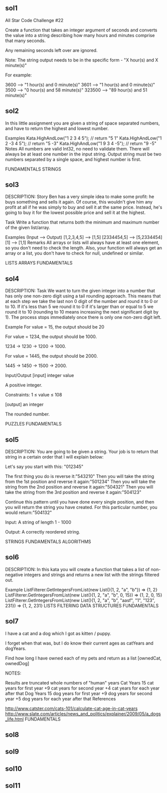 ﻿sol1
----------------------
All Star Code Challenge #22

Create a function that takes an integer argument of seconds and converts the value into a string describing how many hours and minutes comprise that many seconds.

Any remaining seconds left over are ignored.

Note:
The string output needs to be in the specific form - "X hour(s) and X minute(s)"

For example:

3600 --> "1 hour(s) and 0 minute(s)"
3601 --> "1 hour(s) and 0 minute(s)"
3500 --> "0 hour(s) and 58 minute(s)"
323500 --> "89 hour(s) and 51 minute(s)"


sol2
----------------------
In this little assignment you are given a string of space separated numbers, and have to return the highest and lowest number.

Examples
Kata.HighAndLow("1 2 3 4 5");  // return "5 1"
Kata.HighAndLow("1 2 -3 4 5"); // return "5 -3"
Kata.HighAndLow("1 9 3 4 -5"); // return "9 -5"
Notes
All numbers are valid Int32, no need to validate them.
There will always be at least one number in the input string.
Output string must be two numbers separated by a single space, and highest number is first.

FUNDAMENTALS STRINGS


sol3
----------------------
DESCRIPTION:
Story
Ben has a very simple idea to make some profit: he buys something and sells it again. Of course, this wouldn't give him any profit at all if he was simply to buy and sell it at the same price. Instead, he's going to buy it for the lowest possible price and sell it at the highest.

Task
Write a function that returns both the minimum and maximum number of the given list/array.

Examples (Input --> Output)
[1,2,3,4,5] --> [1,5]
[2334454,5] --> [5,2334454]
[1]         --> [1,1]
Remarks
All arrays or lists will always have at least one element, so you don't need to check the length. Also, your function will always get an array or a list, you don't have to check for null, undefined or similar.

LISTS ARRAYS FUNDAMENTALS

sol4
----------------------
DESCRIPTION:
Task
We want to turn the given integer into a number that has only 
one non-zero digit using a tail rounding approach. 
This means that at each step we take the last non 0 digit of the
number and round it to 0 or to 10. If it's less than 5 we round it to 0 
if it's larger than or equal to 5 we round it to 10 (rounding to 10 means
increasing the next significant digit by 1). The process stops immediately 
once there is only one non-zero digit left.

Example
For value = 15, the output should be 20

For value = 1234, the output should be 1000.

1234 -> 1230 -> 1200 -> 1000.

For value = 1445, the output should be 2000.

1445 -> 1450 -> 1500 -> 2000.

Input/Output
[input] integer value

A positive integer.

Constraints: 1 ≤ value ≤ 108

[output] an integer

The rounded number.

PUZZLES FUNDAMENTALS


sol5
----------------------
DESCRIPTION:
You are going to be given a string. Your job is to return that string in a certain order that I will explain below:

Let's say you start with this: "012345"

The first thing you do is reverse it:"543210"
Then you will take the string from the 1st position and reverse it again:"501234"
Then you will take the string from the 2nd position and reverse it again:"504321"
Then you will take the string from the 3rd position and reverse it again:"504123"

Continue this pattern until you have done every single position,
and then you will return the string you have created. For this particular number, you would return:"504132"

Input:
A string of length 1 - 1000

Output:
A correctly reordered string.

STRINGS FUNDAMENTALS ALGORITHMS


sol6
----------------------
DESCRIPTION:
In this kata you will create a function that takes a list of non-negative integers and strings and returns a new list with the strings filtered out.

Example
ListFilterer.GetIntegersFromList(new List<object>(){1, 2, "a", "b"}) => {1, 2}
ListFilterer.GetIntegersFromList(new List<object>(){1, 2, "a", "b", 0, 15}) => {1, 2, 0, 15}
ListFilterer.GetIntegersFromList(new List<object>(){1, 2, "a", "b", "aasf", "1", "123", 231}) => {1, 2, 231}
LISTS FILTERING DATA STRUCTURES FUNDAMENTALS

sol7
----------------------
I have a cat and a dog which I got as kitten / puppy.

I forget when that was, but I do know their current ages as catYears and dogYears.

Find how long I have owned each of my pets and return as a list [ownedCat, ownedDog]

NOTES:

Results are truncated whole numbers of "human" years
Cat Years
15 cat years for first year
+9 cat years for second year
+4 cat years for each year after that
Dog Years
15 dog years for first year
+9 dog years for second year
+5 dog years for each year after that
References

http://www.catster.com/cats-101/calculate-cat-age-in-cat-years
http://www.slate.com/articles/news_and_politics/explainer/2009/05/a_dogs_life.html
FUNDAMENTALS

sol8
----------------------

sol9
----------------------
sol10
----------------------
sol11
----------------------

